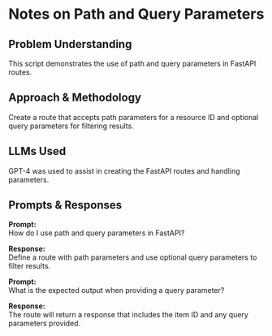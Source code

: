 # Notes on Path and Query Parameters

## Problem Understanding
This script demonstrates the use of path and query parameters in FastAPI routes.

## Approach & Methodology
Create a route that accepts path parameters for a resource ID and optional query parameters for filtering results.

## LLMs Used
GPT-4 was used to assist in creating the FastAPI routes and handling parameters.

## Prompts & Responses
**Prompt:**  
How do I use path and query parameters in FastAPI?

**Response:**  
Define a route with path parameters and use optional query parameters to filter results.

**Prompt:**  
What is the expected output when providing a query parameter?

**Response:**  
The route will return a response that includes the item ID and any query parameters provided.
